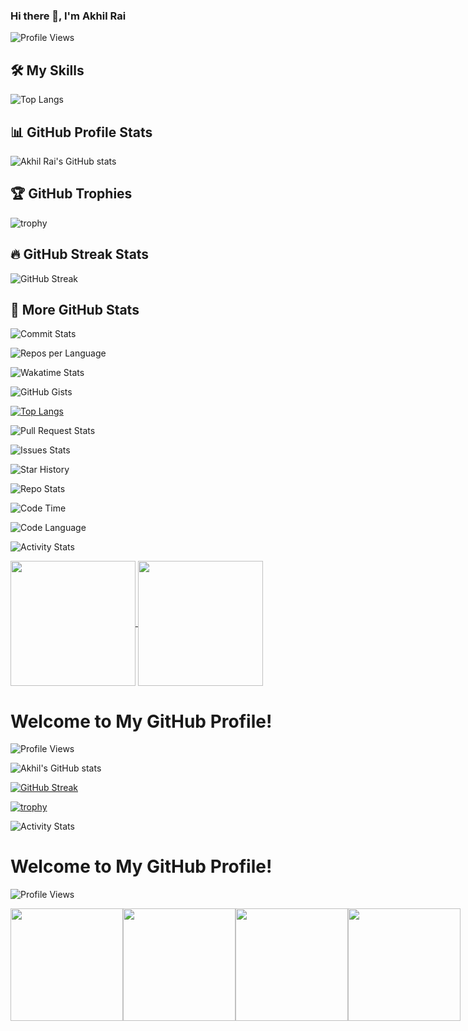 ### Hi there 👋, I'm Akhil Rai

![Profile Views](https://komarev.com/ghpvc/?username=Rai-Akhil-28&style=flat-square)

## 🛠️ My Skills

![Top Langs](https://github-readme-stats.vercel.app/api/top-langs/?username=Rai-Akhil-28&layout=compact&theme=dark)

## 📊 GitHub Profile Stats

![Akhil Rai's GitHub stats](https://github-readme-stats.vercel.app/api?username=Rai-Akhil-28&show_icons=true&theme=dark)

## 🏆 GitHub Trophies

![trophy](https://github-profile-trophy.vercel.app/?username=Rai-Akhil-28&theme=onedark)

## 🔥 GitHub Streak Stats

![GitHub Streak](https://github-readme-streak-stats.herokuapp.com/?user=Rai-Akhil-28&theme=dark)

## 🚀 More GitHub Stats

![Commit Stats](https://github-readme-stats.vercel.app/api/top-langs/?username=Rai-Akhil-28&show_icons=true&locale=en&layout=compact&theme=dark)

![Repos per Language](https://github-readme-stats.vercel.app/api/top-langs/?username=Rai-Akhil-28&hide=css,java,html&layout=compact&langs_count=6&theme=dark)

![Wakatime Stats](https://github-readme-stats.vercel.app/api/wakatime?username=Rai-Akhil-28&theme=dark)

![GitHub Gists](https://github-readme-stats.vercel.app/api/gist?username=Rai-Akhil-28&theme=dark)

[![Top Langs](https://github-readme-stats.vercel.app/api/top-langs/?username=AkhilRai28&layout=pie)](https://github.com/anuraghazra/github-readme-stats)

![Pull Request Stats](https://github-readme-stats.vercel.app/api/pin/?username=Rai-Akhil-28&repo=github-readme-stats&theme=dark)

![Issues Stats](https://github-readme-stats.vercel.app/api/pin/?username=Rai-Akhil-28&repo=github-readme-streak-stats&theme=dark)

![Star History](https://github-readme-stats.vercel.app/api/star-history/?username=Rai-Akhil-28&theme=dark)

![Repo Stats](https://github-readme-stats.vercel.app/api/pin/?username=Rai-Akhil-28&repo=github-profile-trophy&theme=dark)

![Code Time](https://github-readme-stats.vercel.app/api/wakatime?username=Rai-Akhil-28&theme=dark)

![Code Language](https://github-readme-stats.vercel.app/api/top-langs/?username=Rai-Akhil-28&langs_count=10&theme=dark)

![Activity Stats](https://github-profile-summary-cards.vercel.app/api/cards/profile-details?username=Rai-Akhil-28&theme=dark)



<a href="https://github.com/anuraghazra/github-readme-stats">
  <img height=200 align="center" src="https://github-readme-stats.vercel.app/api?username=AkhilRai28" />
</a>
<a href="https://github.com/anuraghazra/convoychat">
  <img height=200 align="center" src="https://github-readme-stats.vercel.app/api/top-langs?username=AkhilRai28&layout=compact&langs_count=8&card_width=320" />
</a>


# Welcome to My GitHub Profile!

![Profile Views](https://komarev.com/ghpvc/?username=AkhilRai28&style=flat-square&color=blue)

![Akhil's GitHub stats](https://github-readme-stats.vercel.app/api?username=Ritii-13&show_icons=true&theme=radical)

[![GitHub Streak](https://github-readme-streak-stats.herokuapp.com?user=Ritii-13&theme=radical)](https://git.io/streak-stats)

[![trophy](https://github-profile-trophy.vercel.app/?username=Ritii-13&theme=flat)](https://github.com/ryo-ma/github-profile-trophy)

![Activity Stats](https://github-profile-summary-cards.vercel.app/api/cards/profile-details?username=AkhilRai28&theme=dark)

##

# Welcome to My GitHub Profile!

![Profile Views](https://komarev.com/ghpvc/?username=AkhilRai28&style=flat-square&color=blue)

<div style="display: flex; justify-content: space-between;">

  <a href="https://github.com/anuraghazra/github-readme-stats">
    <img height="180" src="https://github-readme-stats.vercel.app/api?username=AkhilRai28&show_icons=true&theme=radical" />
  </a>

  <div>
    <a href="https://github.com/DenverCoder1/github-readme-streak-stats">
      <img height="180" src="https://github-readme-streak-stats.herokuapp.com?user=AkhilRai28&theme=radical" />
    </a>
  </div>
  <div>
    <a href="https://github.com/ryo-ma/github-profile-trophy">
      <img height="180" src="https://github-profile-trophy.vercel.app/?username=AkhilRai28&theme=radical" />
    </a>
  </div>
  <div>
    <a href="https://github.com/vn7n24fzkq/github-profile-summary-cards">
      <img height="180" src="https://github-profile-summary-cards.vercel.app/api/cards/profile-details?username=AkhilRai28&theme=dark" />
    </a>
  </div>

</div>



